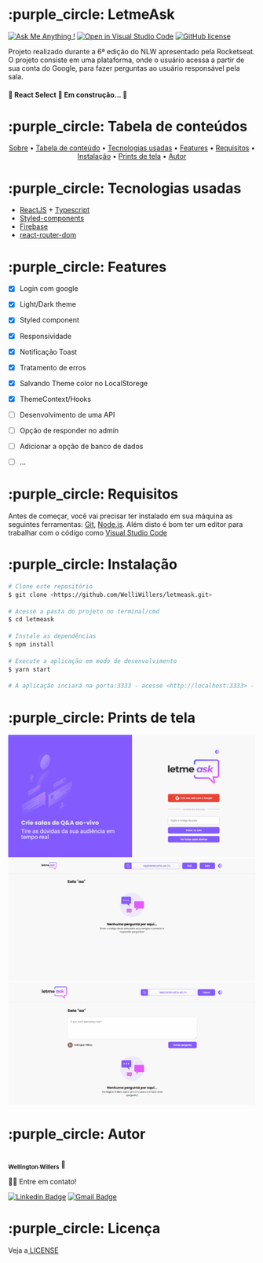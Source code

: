 <div id="sobre"> 
  <h1>:purple_circle: LetmeAsk</h1>
  
  [![Ask Me Anything !](https://img.shields.io/badge/Ask%20me-anything-1abc9c.svg)](https://GitHub.com/Naereen/ama) [![Open in Visual Studio Code](https://open.vscode.dev/badges/open-in-vscode.svg)](https://open.vscode.dev/Naereen/badges) [![GitHub license](https://img.shields.io/github/license/Naereen/StrapDown.js.svg)](https://github.com/Naereen/StrapDown.js/blob/master/LICENSE)
  <p>
    Projeto realizado durante a 6ª edição do NLW apresentado pela Rocketseat. 
    O projeto consiste em uma plataforma, onde o usuário acessa a partir de sua conta do Google, para fazer perguntas ao usuário responsável pela sala.
  </p>
  
  <h4> 
    🚧  React Select 🚀 Em construção...  🚧
  </h4>
</div>


<div id="tabela-de-conteudo"> 
  <h1>:purple_circle: Tabela de conteúdos</h1>
  
  <p align="center">
    <a href="#sobre">Sobre</a> •
    <a href="#tabela-de-conteudo"> Tabela de conteúdo</a> • 
    <a href="#tecnologias-usadas"> Tecnologias usadas</a> • 
    <a href="#features"> Features</a> • 
    <a href="#requisitos"> Requisitos</a> • 
    <a href="#instalacao"> Instalação</a> • 
    <a href="#screenshots"> Prints de tela</a> • 
   <a href="#autor"> Autor</a>
  </p>
</div>

<div id="tecnologias-usadas"> 
  <h1> :purple_circle: Tecnologias usadas</h1>
 </div>
 
- [ReactJS](https://reactjs.org/) + [Typescript](https://www.typescriptlang.org/)
- [Styled-components](https://styled-components.com/)
- [Firebase](https://firebase.google.com/)
- [react-router-dom](https://reactrouter.com/web/guides/quick-start)


<div id="features"> 
  <h1>:purple_circle: Features</h1>
</div>

- [x] Login com google
- [x] Light/Dark theme
- [x] Styled component
- [x] Responsividade
- [x] Notificação Toast
- [x] Tratamento de erros
- [x] Salvando Theme color no LocalStorege
- [x] ThemeContext/Hooks
- [ ] Desenvolvimento de uma API
- [ ] Opção de responder no admin
- [ ] Adicionar a opção de banco de dados
- [ ] ...


<div id="requisitos"> 
  <h1>:purple_circle: Requisitos</h1>
</div>

Antes de começar, você vai precisar ter instalado em sua máquina as seguintes ferramentas:
[Git](https://git-scm.com), [Node.js](https://nodejs.org/en/). 
Além disto é bom ter um editor para trabalhar com o código como [Visual Studio Code](https://code.visualstudio.com/)

<div id="instalacao"> 
  <h1>:purple_circle: Instalação</h1>
</div>

```bash
# Clone este repositório
$ git clone <https://github.com/WelliWillers/letmeask.git>

# Acesse a pasta do projeto no terminal/cmd
$ cd letmeask

# Instale as dependências
$ npm install

# Execute a aplicação em modo de desenvolvimento
$ yarn start

# A aplicação inciará na porta:3333 - acesse <http://localhost:3333> - **deve abrir automaticamente
```

<div id="screenshots"> 
  <h1>:purple_circle: Prints de tela</h1>
</div>
<img alt="letmeaskbanner" title="#letmeaskbanner" src="./assets/banner.png" />
<img alt="letmeaskbanner" title="#letmeaskbanner" src="./assets/banneraa.png" />
<img alt="letmeaskbanner" title="#letmeaskbanner" src="./assets/bannerbb.png" />

<div id="autor"> 
  <h1>:purple_circle: Autor</h1>
</div>

<a href="https://github.com/WelliWillers">
 <img style="border-radius: 50%;" src="https://avatars.githubusercontent.com/u/40187751?s=60&v=4" width="100px;" alt=""/>
 <br />
 <sub><b>Wellington Willers</b></sub></a> 🚀

👋🏽 Entre em contato!

[![Linkedin Badge](https://img.shields.io/badge/-@Wellington-blue?style=flat-square&logo=Linkedin&logoColor=white&link=https://www.linkedin.com/in/wellington-willers-24302b199/)](https://www.linkedin.com/in/wellington-willers-24302b199/) 
[![Gmail Badge](https://img.shields.io/badge/-tgmarinho@gmail.com-c14438?style=flat-square&logo=Gmail&logoColor=white&link=mailto:wellington.willer@gmail.com)](mailto:wellington.willer@gmail.com)

<div id="licenca"> 
  <h1>:purple_circle: Licença</h1>
</div>
Veja a<a href="https://github.com/WelliWillers/letmeask/blob/main/LICENSE"> LICENSE</a>
